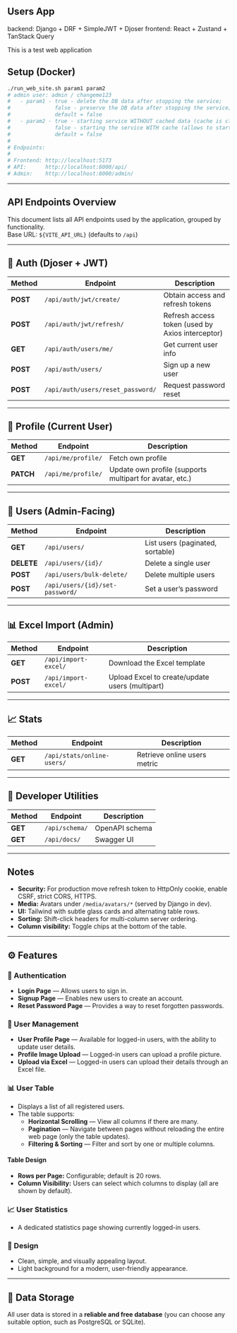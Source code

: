 ## Users App
backend: Django + DRF + SimpleJWT + Djoser
frontend: React + Zustand + TanStack Query

This is a test web application

## Setup (Docker)
```bash
./run_web_site.sh param1 param2
# admin user: admin / changeme123
#   - param1 - true - delete the DB data after stopping the service;
#              false - preserve the DB data after stopping the service;
#              default = false
#   - param2 - true - starting service WITHOUT cached data (cache is cleared);
#              false - starting the service WITH cache (allows to start the service faster);
#              default = false
#
# Endpoints:
#
# Frontend: http://localhost:5173
# API:      http://localhost:8000/api/
# Admin:    http://localhost:8000/admin/
```

---

## API Endpoints Overview

This document lists all API endpoints used by the application, grouped by functionality.  
Base URL: `${VITE_API_URL}` (defaults to `/api`)

---

## 🔐 Auth (Djoser + JWT)

| Method | Endpoint | Description |
|---------|-----------|-------------|
| **POST** | `/api/auth/jwt/create/` | Obtain access and refresh tokens |
| **POST** | `/api/auth/jwt/refresh/` | Refresh access token (used by Axios interceptor) |
| **GET**  | `/api/auth/users/me/` | Get current user info |
| **POST** | `/api/auth/users/` | Sign up a new user |
| **POST** | `/api/auth/users/reset_password/` | Request password reset |

---

## 👤 Profile (Current User)

| Method | Endpoint | Description |
|---------|-----------|-------------|
| **GET**   | `/api/me/profile/` | Fetch own profile |
| **PATCH** | `/api/me/profile/` | Update own profile (supports multipart for avatar, etc.) |

---

## 👥 Users (Admin-Facing)

| Method | Endpoint | Description |
|---------|-----------|-------------|
| **GET**    | `/api/users/` | List users (paginated, sortable) |
| **DELETE** | `/api/users/{id}/` | Delete a single user |
| **POST**   | `/api/users/bulk-delete/` | Delete multiple users |
| **POST**   | `/api/users/{id}/set-password/` | Set a user’s password |

---

## 📊 Excel Import (Admin)

| Method | Endpoint | Description |
|---------|-----------|-------------|
| **GET**  | `/api/import-excel/` | Download the Excel template |
| **POST** | `/api/import-excel/` | Upload Excel to create/update users (multipart) |

---

## 📈 Stats

| Method | Endpoint | Description |
|---------|-----------|-------------|
| **GET** | `/api/stats/online-users/` | Retrieve online users metric |

---

## 🧩 Developer Utilities

| Method | Endpoint | Description |
|---------|-----------|-------------|
| **GET** | `/api/schema/` | OpenAPI schema |
| **GET** | `/api/docs/` | Swagger UI |

---

## Notes
- **Security:** For production move refresh token to HttpOnly cookie, enable CSRF, strict CORS, HTTPS.
- **Media:** Avatars under `/media/avatars/*` (served by Django in dev).
- **UI:** Tailwind with subtle glass cards and alternating table rows.
- **Sorting:** Shift-click headers for multi-column server ordering.
- **Column visibility:** Toggle chips at the bottom of the table.

---

## ⚙️ Features

### 🔐 Authentication
- **Login Page** — Allows users to sign in.  
- **Signup Page** — Enables new users to create an account.  
- **Reset Password Page** — Provides a way to reset forgotten passwords.

### 👤 User Management
- **User Profile Page** — Available for logged-in users, with the ability to update user details.  
- **Profile Image Upload** — Logged-in users can upload a profile picture.  
- **Upload via Excel** — Logged-in users can upload their details through an Excel file.

### 📊 User Table
- Displays a list of all registered users.  
- The table supports:
  - **Horizontal Scrolling** — View all columns if there are many.  
  - **Pagination** — Navigate between pages without reloading the entire web page (only the table updates).  
  - **Filtering & Sorting** — Filter and sort by one or multiple columns.

#### Table Design
- **Rows per Page:** Configurable; default is 20 rows.  
- **Column Visibility:** Users can select which columns to display (all are shown by default).

### 📈 User Statistics
- A dedicated statistics page showing currently logged-in users.

### 🎨 Design
- Clean, simple, and visually appealing layout.  
- Light background for a modern, user-friendly appearance.

---

## 💾 Data Storage
All user data is stored in a **reliable and free database** (you can choose any suitable option, such as PostgreSQL or SQLite).

